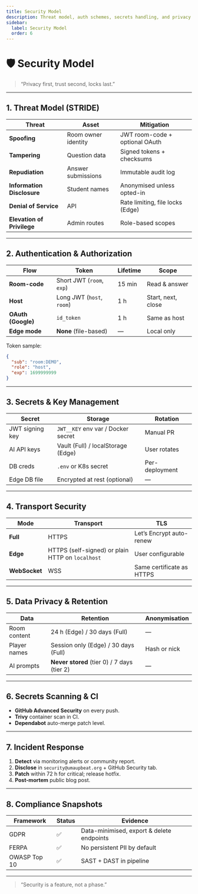 ```yaml
---
title: Security Model
description: Threat model, auth schemes, secrets handling, and privacy controls.
sidebar:
  label: Security Model
  order: 6
---
```


# 🛡️ Security Model

> “Privacy first, trust second, locks last.”

---

## 1. Threat Model (STRIDE)

| Threat                     | Asset               | Mitigation                       |
| -------------------------- | ------------------- | -------------------------------- |
| **Spoofing**               | Room owner identity | JWT room-code + optional OAuth   |
| **Tampering**              | Question data       | Signed tokens + checksums        |
| **Repudiation**            | Answer submissions  | Immutable audit log              |
| **Information Disclosure** | Student names       | Anonymised unless opted-in       |
| **Denial of Service**      | API                 | Rate limiting, file locks (Edge) |
| **Elevation of Privilege** | Admin routes        | Role-based scopes                |

---

## 2. Authentication & Authorization

| Flow               | Token                     | Lifetime | Scope              |
| ------------------ | ------------------------- | -------- | ------------------ |
| **Room-code**      | Short JWT (`room`, `exp`) | 15 min   | Read & answer      |
| **Host**           | Long JWT (`host`, `room`) | 1 h      | Start, next, close |
| **OAuth (Google)** | `id_token`                | 1 h      | Same as host       |
| **Edge mode**      | **None** (file-based)     | —        | Local only         |

Token sample:

```json
{
  "sub": "room:DEMO",
  "role": "host",
  "exp": 1699999999
}
```

---

## 3. Secrets & Key Management

| Secret          | Storage                            | Rotation       |
| --------------- | ---------------------------------- | -------------- |
| JWT signing key | `JWT__KEY` env var / Docker secret | Manual PR      |
| AI API keys     | Vault (Full) / localStorage (Edge) | User rotates   |
| DB creds        | `.env` or K8s secret               | Per-deployment |
| Edge DB file    | Encrypted at rest (optional)       | —              |

---

## 4. Transport Security

| Mode          | Transport                                        | TLS                       |
| ------------- | ------------------------------------------------ | ------------------------- |
| **Full**      | HTTPS                                            | Let’s Encrypt auto-renew  |
| **Edge**      | HTTPS (self-signed) or plain HTTP on `localhost` | User configurable         |
| **WebSocket** | WSS                                              | Same certificate as HTTPS |

---

## 5. Data Privacy & Retention

| Data         | Retention                                   | Anonymisation |
| ------------ | ------------------------------------------- | ------------- |
| Room content | 24 h (Edge) / 30 days (Full)                | —             |
| Player names | Session only (Edge) / 30 days (Full)        | Hash or nick  |
| AI prompts   | **Never stored** (tier 0) / 7 days (tier 2) | —             |

---

## 6. Secrets Scanning & CI

- **GitHub Advanced Security** on every push.
- **Trivy** container scan in CI.
- **Dependabot** auto-merge patch level.

---

## 7. Incident Response

1. **Detect** via monitoring alerts or community report.
2. **Disclose** in `security@umaupbeat.org` + GitHub Security tab.
3. **Patch** within 72 h for critical; release hotfix.
4. **Post-mortem** public blog post.

---

## 8. Compliance Snapshots

| Framework    | Status | Evidence                                  |
| ------------ | ------ | ----------------------------------------- |
| GDPR         | ✅     | Data-minimised, export & delete endpoints |
| FERPA        | ✅     | No persistent PII by default              |
| OWASP Top 10 | ✅     | SAST + DAST in pipeline                   |

---

> “Security is a feature, not a phase.”
